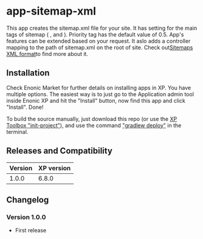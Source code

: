 # app-sitemap-xml

This app creates the sitemap.xml file for your site. It has setting for the main tags of sitemap (<loc> , <lastmod> and <priority>). Priority tag has the default value of 0.5. App's features can be extended based on your request. 
It aslo adds a controller mapping to the path of sitemap.xml on the root of site.
Check out[Sitemaps XML format](https://www.sitemaps.org/protocol.html)to find more about it.

## Installation

Check Enonic Market for further details on installing apps in XP. You have multiple options. The easiest way is to just go to the Application admin tool inside Enonic XP and hit the "Install" button, now find this app and click "Install". Done!

To build the source manually, just download this repo (or use the [XP Toolbox "init-project"](http://xp.readthedocs.io/en/6.5/developer/projects/init.html)), and use the command ["gradlew deploy"](http://xp.readthedocs.io/en/6.5/developer/projects/build.html) in the terminal.

## Releases and Compatibility

| Version | XP version |
| ------------- | ------------- |
| 1.0.0 | 6.8.0 |

## Changelog

### Version 1.0.0

* First release
